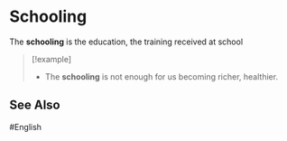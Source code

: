 # Schooling

The **schooling** is the education, the training received at school

> [!example]
> - The **schooling** is not enough for us becoming richer, healthier.

## See Also 

#English 
